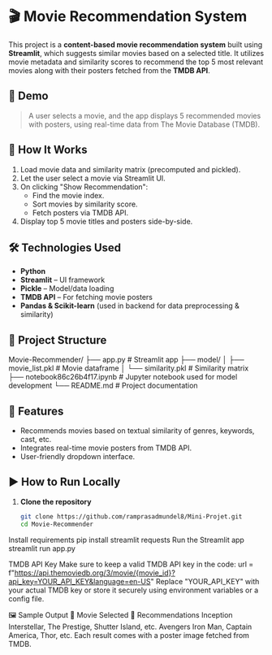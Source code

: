# 🎬 Movie Recommendation System
This project is a **content-based movie recommendation system** built using **Streamlit**, which suggests similar movies based on a selected title. It utilizes movie metadata and similarity scores to recommend the top 5 most relevant movies along with their posters fetched from the **TMDB API**.

## 🚀 Demo
> A user selects a movie, and the app displays 5 recommended movies with posters, using real-time data from The Movie Database (TMDB).
## 🧠 How It Works

1. Load movie data and similarity matrix (precomputed and pickled).
2. Let the user select a movie via Streamlit UI.
3. On clicking "Show Recommendation":
   - Find the movie index.
   - Sort movies by similarity score.
   - Fetch posters via TMDB API.
4. Display top 5 movie titles and posters side-by-side.

## 🛠️ Technologies Used
- **Python**
- **Streamlit** – UI framework
- **Pickle** – Model/data loading
- **TMDB API** – For fetching movie posters
- **Pandas & Scikit-learn** (used in backend for data preprocessing & similarity)

## 📁 Project Structure

Movie-Recommender/
├── app.py # Streamlit app
├── model/
│ ├── movie_list.pkl # Movie dataframe
│ └── similarity.pkl # Similarity matrix
├── notebook86c26b4f17.ipynb # Jupyter notebook used for model development
└── README.md # Project documentation

## 🧪 Features
- Recommends movies based on textual similarity of genres, keywords, cast, etc.
- Integrates real-time movie posters from TMDB API.
- User-friendly dropdown interface.

## ▶️ How to Run Locally

1. **Clone the repository**
   ```bash
   git clone https://github.com/ramprasadmundel8/Mini-Projet.git
   cd Movie-Recommender
Install requirements
pip install streamlit requests
Run the Streamlit app
streamlit run app.py

TMDB API Key
Make sure to keep a valid TMDB API key in the code:
url = f"https://api.themoviedb.org/3/movie/{movie_id}?api_key=YOUR_API_KEY&language=en-US"
Replace "YOUR_API_KEY" with your actual TMDB key or store it securely using environment variables or a config file.

🖼️ Sample Output
🎥 Movie Selected	🎯 Recommendations
Inception	Interstellar, The Prestige, Shutter Island, etc.
Avengers	Iron Man, Captain America, Thor, etc.
Each result comes with a poster image fetched from TMDB.


